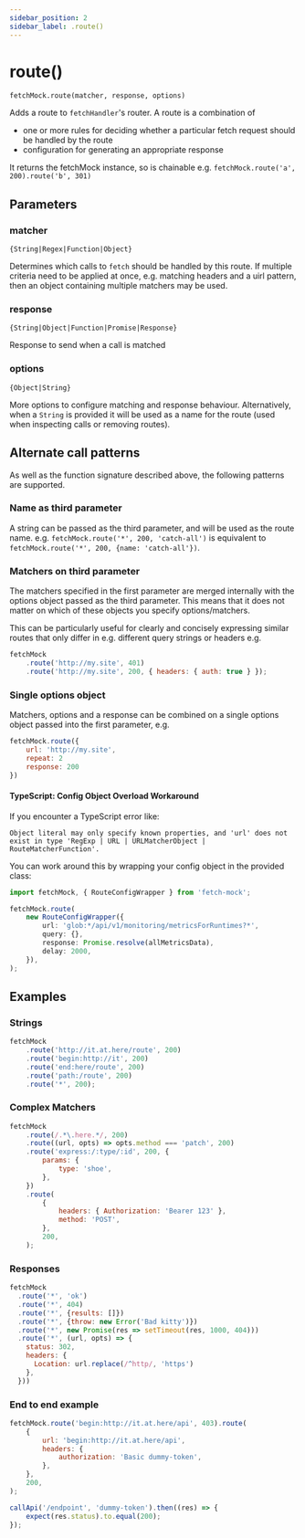 ```yaml
---
sidebar_position: 2
sidebar_label: .route()
---
```


# route()

`fetchMock.route(matcher, response, options)`

Adds a route to `fetchHandler`'s router. A route is a combination of

- one or more rules for deciding whether a particular fetch request should be handled by the route
- configuration for generating an appropriate response

It returns the fetchMock instance, so is chainable e.g. `fetchMock.route('a', 200).route('b', 301)`

## Parameters

### matcher

`{String|Regex|Function|Object}`

Determines which calls to `fetch` should be handled by this route. If multiple criteria need to be applied at once, e.g. matching headers and a uirl pattern, then an object containing multiple matchers may be used.

### response

`{String|Object|Function|Promise|Response}`

Response to send when a call is matched

### options

`{Object|String}`

More options to configure matching and response behaviour. Alternatively, when a `String` is provided it will be used as a name for the route (used when inspecting calls or removing routes).

## Alternate call patterns

As well as the function signature described above, the following patterns are supported.

### Name as third parameter

A string can be passed as the third parameter, and will be used as the route name. e.g.
`fetchMock.route('*', 200, 'catch-all')` is equivalent to `fetchMock.route('*', 200, {name: 'catch-all'})`.

### Matchers on third parameter

The matchers specified in the first parameter are merged internally with the options object passed as the third parameter. This means that it does not matter on which of these objects you specify options/matchers.

This can be particularly useful for clearly and concisely expressing similar routes that only differ in e.g. different query strings or headers e.g.

```js
fetchMock
	.route('http://my.site', 401)
	.route('http://my.site', 200, { headers: { auth: true } });
```

### Single options object

Matchers, options and a response can be combined on a single options object passed into the first parameter, e.g.

```js
fetchMock.route({
	url: 'http://my.site',
	repeat: 2
	response: 200
})

```

#### TypeScript: Config Object Overload Workaround

If you encounter a TypeScript error like:

```
Object literal may only specify known properties, and 'url' does not exist in type 'RegExp | URL | URLMatcherObject | RouteMatcherFunction'.
```

You can work around this by wrapping your config object in the provided class:

```typescript
import fetchMock, { RouteConfigWrapper } from 'fetch-mock';

fetchMock.route(
	new RouteConfigWrapper({
		url: 'glob:*/api/v1/monitoring/metricsForRuntimes?*',
		query: {},
		response: Promise.resolve(allMetricsData),
		delay: 2000,
	}),
);
```

## Examples

### Strings

```js
fetchMock
	.route('http://it.at.here/route', 200)
	.route('begin:http://it', 200)
	.route('end:here/route', 200)
	.route('path:/route', 200)
	.route('*', 200);
```

### Complex Matchers

```js
fetchMock
	.route(/.*\.here.*/, 200)
	.route((url, opts) => opts.method === 'patch', 200)
	.route('express:/:type/:id', 200, {
		params: {
			type: 'shoe',
		},
	})
	.route(
		{
			headers: { Authorization: 'Bearer 123' },
			method: 'POST',
		},
		200,
	);
```

### Responses

```js
fetchMock
  .route('*', 'ok')
  .route('*', 404)
  .route('*', {results: []})
  .route('*', {throw: new Error('Bad kitty')})
  .route('*', new Promise(res => setTimeout(res, 1000, 404)))
  .route('*', (url, opts) => {
    status: 302,
    headers: {
      Location: url.replace(/^http/, 'https')
    },
  }))
```

### End to end example

```js
fetchMock.route('begin:http://it.at.here/api', 403).route(
	{
		url: 'begin:http://it.at.here/api',
		headers: {
			authorization: 'Basic dummy-token',
		},
	},
	200,
);

callApi('/endpoint', 'dummy-token').then((res) => {
	expect(res.status).to.equal(200);
});
```
